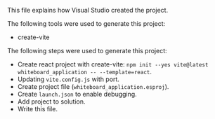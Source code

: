 This file explains how Visual Studio created the project.

The following tools were used to generate this project:
- create-vite

The following steps were used to generate this project:
- Create react project with create-vite: `npm init --yes vite@latest whiteboard_application -- --template=react`.
- Updating `vite.config.js` with port.
- Create project file (`whiteboard_application.esproj`).
- Create `launch.json` to enable debugging.
- Add project to solution.
- Write this file.

